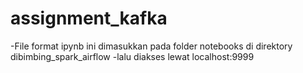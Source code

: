# assignment_kafka

-File format ipynb ini dimasukkan pada folder notebooks di direktory dibimbing_spark_airflow
-lalu diakses lewat localhost:9999

